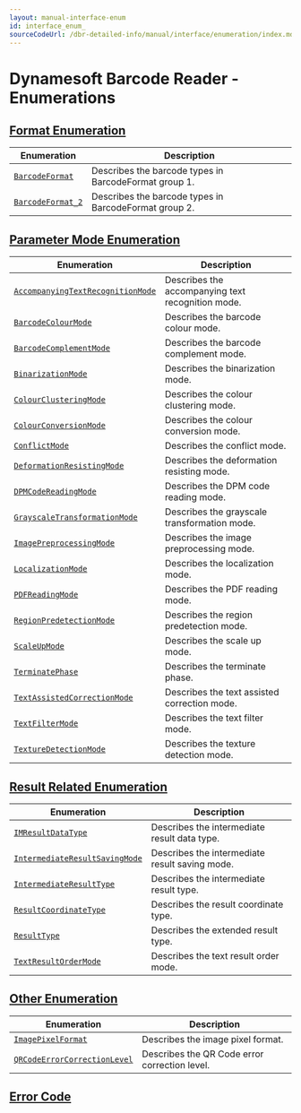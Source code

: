 ```yaml
---
layout: manual-interface-enum
id: interface_enum_
sourceCodeUrl: /dbr-detailed-info/manual/interface/enumeration/index.md
---
```


# Dynamesoft Barcode Reader - Enumerations

## [Format Enumeration](format-enum.md)

  | Enumeration | Description |
  |-------------|-------------|
  | [`BarcodeFormat`](format-enum.md#barcodeformat) | Describes the barcode types in BarcodeFormat group 1. |
  | [`BarcodeFormat_2`](format-enum.md#barcodeformat_2) | Describes the barcode types in BarcodeFormat group 2. |

## [Parameter Mode Enumeration](parameter-mode-enum.md)

  | Enumeration | Description |
  |-------------|-------------|
  | [`AccompanyingTextRecognitionMode`](parameter-mode-enum.md#accompanyingtextrecognitionmode) | Describes the accompanying text recognition mode. |
  | [`BarcodeColourMode`](parameter-mode-enum.md#barcodecolourmode) | Describes the barcode colour mode. |
  | [`BarcodeComplementMode`](parameter-mode-enum.md#barcodecomplementmode) | Describes the barcode complement mode. |
  | [`BinarizationMode`](parameter-mode-enum.md#binarizationmode) | Describes the binarization mode. |
  | [`ColourClusteringMode`](parameter-mode-enum.md#colourclusteringmode) | Describes the colour clustering mode. |
  | [`ColourConversionMode`](parameter-mode-enum.md#colourconversionmode) | Describes the colour conversion mode. |
  | [`ConflictMode`](parameter-mode-enum.md#conflictmode) | Describes the conflict mode. |
  | [`DeformationResistingMode`](parameter-mode-enum.md#deformationresistingmode) | Describes the deformation resisting mode. |
  | [`DPMCodeReadingMode`](parameter-mode-enum.md#dpmcodereadingmode) | Describes the DPM code reading mode. |
  | [`GrayscaleTransformationMode`](parameter-mode-enum.md#grayscaletransformationmode) | Describes the grayscale transformation mode. |
  | [`ImagePreprocessingMode`](parameter-mode-enum.md#imagepreprocessingmode) | Describes the image preprocessing mode. |
  | [`LocalizationMode`](parameter-mode-enum.md#localizationmode) | Describes the localization mode. | 
  | [`PDFReadingMode`](parameter-mode-enum.md#pdfreadingmode) | Describes the PDF reading mode. |
  | [`RegionPredetectionMode`](parameter-mode-enum.md#regionpredetectionmode) | Describes the region predetection mode. |
  | [`ScaleUpMode`](parameter-mode-enum.md#scaleupmode) | Describes the scale up mode. |
  | [`TerminatePhase`](parameter-mode-enum.md#terminatephase) | Describes the terminate phase. |
  | [`TextAssistedCorrectionMode`](parameter-mode-enum.md#textassistedcorrectionmode) | Describes the text assisted correction mode. |
  | [`TextFilterMode`](parameter-mode-enum.md#textfiltermode) | Describes the text filter mode. |
  | [`TextureDetectionMode`](parameter-mode-enum.md#texturedetectionmode) | Describes the texture detection mode. | 

## [Result Related Enumeration](result-enum.md)

  | Enumeration | Description |
  |-------------|-------------|
  | [`IMResultDataType`](result-enum.md##imresultdatatype) | Describes the intermediate result data type. |
  | [`IntermediateResultSavingMode`](result-enum.md##intermediateresultsavingmode) | Describes the intermediate result saving mode. |
  | [`IntermediateResultType`](result-enum.md##intermediateresulttype) | Describes the intermediate result type. |
  | [`ResultCoordinateType`](result-enum.md##resultcoordinatetype) | Describes the result coordinate type. |
  | [`ResultType`](result-enum.md##resulttype) | Describes the extended result type. |
  | [`TextResultOrderMode`](result-enum.md##textresultordermode) | Describes the text result order mode. |

## [Other Enumeration](other-enum.md)

  | Enumeration | Description |
  |-------------|-------------|
  | [`ImagePixelFormat`](#imagepixelformat) | Describes the image pixel format. |
  | [`QRCodeErrorCorrectionLevel`](#qrcodeerrorcorrectionlevel) | Describes the QR Code error correction level. |

## [Error Code](error-code/index.md)
  

